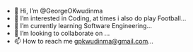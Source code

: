 - 👋 Hi, I’m @GeorgeOKwudinma
- 👀 I’m interested in Coding, at times i also do play Football...
- 🌱 I’m currently learning Software Engineering...
- 💞️ I’m looking to collaborate on ...
- 📫 How to reach me gpkwudinma@gmail.com...

<!---
GeorgeOKwudinma/GeorgeOKwudinma is a ✨ special ✨ repository because its `README.md` (this file) appears on your GitHub profile.
You can click the Preview link to take a look at your changes.
--->
